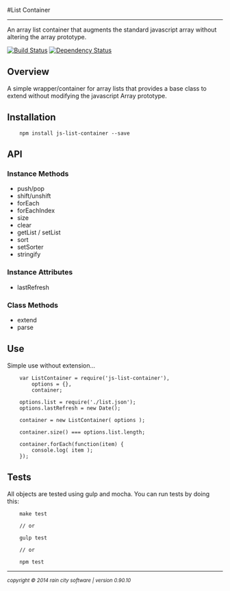 #List Container
- - - 

An array list container that augments the standard javascript array without altering the array prototype.

[![Build Status](https://travis-ci.org/darrylwest/js-list-container.svg?branch=master)](https://travis-ci.org/darrylwest/js-list-container) [![Dependency Status](https://david-dm.org/darrylwest/js-list-container.svg)](https://david-dm.org/darrylwest/js-list-container)

## Overview

A simple wrapper/container for array lists that provides a base class to extend without modifying the javascript Array prototype.

## Installation

~~~
	npm install js-list-container --save
~~~

## API

### Instance Methods
* push/pop
* shift/unshift
* forEach
* forEachIndex
* size
* clear
* getList / setList
* sort
* setSorter
* stringify

### Instance Attributes

* lastRefresh

### Class Methods

* extend
* parse

## Use

Simple use without extension...

~~~
	var ListContainer = require('js-list-container'),
		options = {},
		container;
		
	options.list = require('./list.json');
	options.lastRefresh = new Date();
	
	container = new ListContainer( options );
	
	container.size() === options.list.length;
	
	container.forEach(function(item) {
		console.log( item );
	});
~~~


## Tests

All objects are tested using gulp and mocha.  You can run tests by doing this:

~~~
	make test

    // or

    gulp test

    // or

    npm test
~~~

- - -
<p><small><em>copyright © 2014 rain city software | version 0.90.10</em></small></p>
